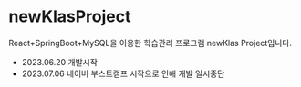# newKlasProject
React+SpringBoot+MySQL을 이용한 학습관리 프로그램 newKlas Project입니다.
- 2023.06.20 개발시작
- 2023.07.06 네이버 부스트캠프 시작으로 인해 개발 일시중단

